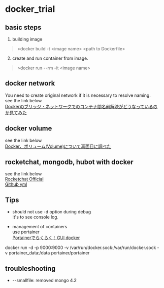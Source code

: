 # docker_trial
## basic steps
1. building image
> \>docker build -t \<image name\> \<path to Dockerfile\>
2. create and run container from image. 
> \>docker run --rm -it \<image name\>

## docker network
You need to create original network if it is necessary to resolve naming.  
see the link below  
[Dockerのブリッジ・ネットワークでのコンテナ間名前解決がどうなっているのか見てみた](https://qiita.com/tsukapah/items/677b1f5c89dcbe520344)

## docker volume
see the link below  
[Docker、ボリューム(Volume)について真面目に調べた](https://qiita.com/gounx2/items/23b0dc8b8b95cc629f32)

## rocketchat, mongodb, hubot with docker
see the link below  
[Rocketchat Official](https://rocket.chat/docs/installation/docker-containers/docker-compose/)  
[Github yml](https://github.com/RocketChat/Rocket.Chat/blob/develop/docker-compose.yml)

## Tips
- should not use \-d option during debug  
It's to see console log.

- management of containers  
use portainer  
[Portainerでらくらく！GUI docker](https://bbsakura.github.io/posts/begginers-guide-to-gui-docker/)

docker run -d -p 9000:9000 -v /var/run/docker.sock:/var/run/docker.sock -v portainer_data:/data portainer/portainer
## troubleshooting
- \--smallfile: removed mongo 4.2

